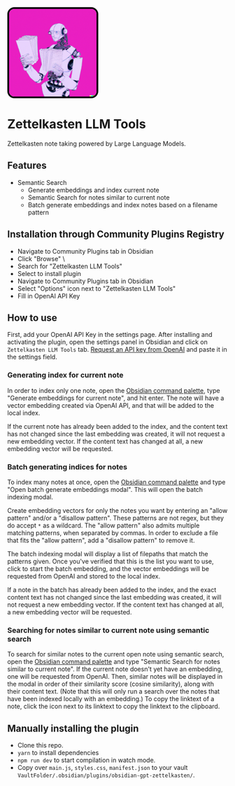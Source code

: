 <img src="NoteRobot.png" alt="Zettelkasten LLM Tools Logo" width="200" height="200" style="border-radius: 16px; border-style: solid; border-width: 4px; border-color: black;" />

# Zettelkasten LLM Tools

Zettelkasten note taking powered by Large Language Models.

## Features

- Semantic Search
  - Generate embeddings and index current note
  - Semantic Search for notes similar to current note
  - Batch generate embeddings and index notes based on a filename pattern

## Installation through Community Plugins Registry

- Navigate to Community Plugins tab in Obsidian
- Click "Browse" \
- Search for "Zettelkasten LLM Tools"
- Select to install plugin
- Navigate to Community Plugins tab in Obsidian
- Select "Options" icon next to "Zettelkasten LLM Tools"
- Fill in OpenAI API Key

## How to use

First, add your OpenAI API Key in the settings page. After installing and activating the plugin, open the settings panel in Obsidian and click on `Zettelkasten LLM Tools` tab. [Request an API key from OpenAI](https://help.openai.com/en/articles/4936850-where-do-i-find-my-secret-api-key) and paste it in the settings field.

### Generating index for current note

In order to index only one note, open the [Obsidian command palette](https://help.obsidian.md/Plugins/Command+palette), type "Generate embeddings for current note", and hit enter. The note will have a vector embedding created via OpenAI API, and that will be added to the local index.

If the current note has already been added to the index, and the content text has not changed since the last embedding was created, it will not request a new embedding vector. If the content text has changed at all, a new embedding vector will be requested.

### Batch generating indices for notes

To index many notes at once, open the [Obsidian command palette](https://help.obsidian.md/Plugins/Command+palette) and type "Open batch generate embeddings modal". This will open the batch indexing modal.

Create embedding vectors for only the notes you want by entering an "allow pattern" and/or a "disallow pattern". These patterns are not regex, but they do accept `*` as a wildcard. The "allow pattern" also admits multiple matching patterns, when separated by commas. In order to exclude a file that fits the "allow pattern", add a "disallow pattern" to remove it.

The batch indexing modal will display a list of filepaths that match the patterns given. Once you've verified that this is the list you want to use, click to start the batch embedding, and the vector embeddings will be requested from OpenAI and stored to the local index.

If a note in the batch has already been added to the index, and the exact content text has not changed since the last embedding was created, it will not request a new embedding vector. If the content text has changed at all, a new embedding vector will be requested.

### Searching for notes similar to current note using semantic search

To search for similar notes to the current open note using semantic search, open the [Obsidian command palette](https://help.obsidian.md/Plugins/Command+palette) and type "Semantic Search for notes similar to current note". If the current note doesn't yet have an embedding, one will be requested from OpenAI. Then, similar notes will be displayed in the modal in order of their similarity score (cosine similarity), along with their content text. (Note that this will only run a search over the notes that have been indexed locally with an embedding.) To copy the linktext of a note, click the icon next to its linktext to copy the linktext to the clipboard.

## Manually installing the plugin

- Clone this repo.
- `yarn` to install dependencies
- `npm run dev` to start compilation in watch mode.
- Copy over `main.js`, `styles.css`, `manifest.json` to your vault `VaultFolder/.obsidian/plugins/obsidian-gpt-zettelkasten/`.
